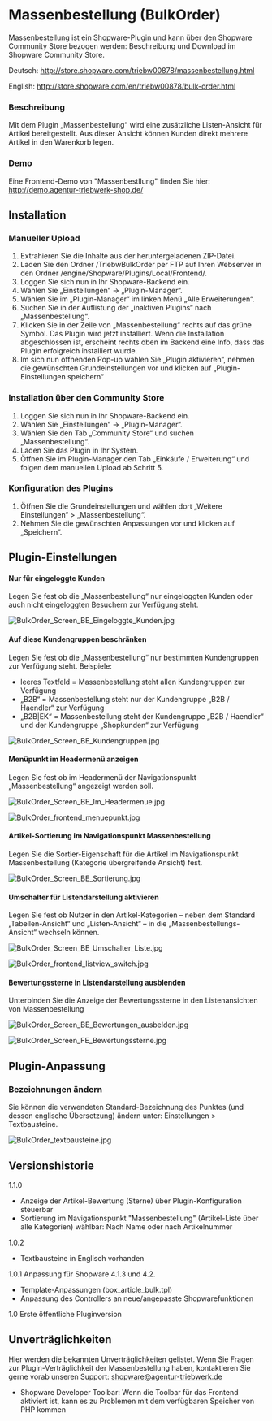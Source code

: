 Massenbestellung (BulkOrder)
==================

Massenbestellung ist ein Shopware-Plugin und kann über den Shopware Community Store bezogen werden: 
Beschreibung und Download im Shopware Community Store.

Deutsch: http://store.shopware.com/triebw00878/massenbestellung.html

English: http://store.shopware.com/en/triebw00878/bulk-order.html

### Beschreibung
Mit dem Plugin „Massenbestellung“ wird eine zusätzliche Listen-Ansicht für Artikel bereitgestellt. Aus dieser Ansicht können Kunden direkt mehrere Artikel in den Warenkorb legen. 

### Demo
Eine Frontend-Demo von "Massenbestllung" finden Sie hier: http://demo.agentur-triebwerk-shop.de/


## Installation
### Manueller Upload
1. Extrahieren Sie die Inhalte aus der heruntergeladenen ZIP-Datei.
2. Laden Sie den Ordner /TriebwBulkOrder per FTP auf Ihren Webserver in den Ordner /engine/Shopware/Plugins/Local/Frontend/.
3. Loggen Sie sich nun in Ihr Shopware-Backend ein.
4. Wählen Sie „Einstellungen“ -> „Plugin-Manager“.
5. Wählen Sie im „Plugin-Manager“ im linken Menü „Alle Erweiterungen“.
6. Suchen Sie in der Auflistung der „inaktiven Plugins“ nach „Massenbestellung“.
7. Klicken Sie in der Zeile von „Massenbestellung“ rechts auf das grüne Symbol. Das Plugin wird jetzt installiert. Wenn die Installation abgeschlossen ist, erscheint rechts oben im Backend eine Info, dass das Plugin erfolgreich installiert wurde.
8. Im sich nun öffnenden Pop-up wählen Sie „Plugin aktivieren“, nehmen die gewünschten Grundeinstellungen vor und klicken auf „Plugin-Einstellungen speichern“


### Installation über den Community Store
1. Loggen Sie sich nun in Ihr Shopware-Backend ein.
2. Wählen Sie „Einstellungen“ -> „Plugin-Manager“.
3. Wählen Sie den Tab „Community Store“ und suchen „Massenbestellung“.
4. Laden Sie das Plugin in Ihr System.
5. Öffnen Sie im Plugin-Manager den Tab „Einkäufe / Erweiterung“ und folgen dem manuellen Upload ab Schritt 5.


### Konfiguration des Plugins
1. Öffnen Sie die Grundeinstellungen und wählen dort „Weitere Einstellungen“ > „Massenbestellung“.
2. Nehmen Sie die gewünschten Anpassungen vor und klicken auf „Speichern“.


## Plugin-Einstellungen
#### Nur für eingeloggte Kunden
Legen Sie fest ob die „Massenbestellung“ nur eingeloggten Kunden oder auch nicht eingeloggten Besuchern zur Verfügung steht.

![BulkOrder_Screen_BE_Eingeloggte_Kunden.jpg](http://doku.agentur-triebwerk-shop.de/bulkorder/BulkOrder_Screen_BE_Eingeloggte_Kunden.jpg)


#### Auf diese Kundengruppen beschränken
Legen Sie fest ob die „Massenbestellung“ nur bestimmten Kundengruppen zur Verfügung steht. Beispiele:
* leeres Textfeld =  Massenbestellung  steht allen Kundengruppen zur Verfügung
* „B2B“ = Massenbestellung   steht nur der Kundengruppe  „B2B / Haendler“ zur Verfügung
* „B2B|EK“ = Massenbestellung   steht der Kundengruppe  „B2B / Haendler“ und der Kundengruppe  „Shopkunden“ zur Verfügung

![BulkOrder_Screen_BE_Kundengruppen.jpg](http://doku.agentur-triebwerk-shop.de/bulkorder/BulkOrder_Screen_BE_Kundengruppen.jpg)

#### Menüpunkt im Headermenü anzeigen
Legen Sie fest ob im Headermenü der Navigationspunkt „Massenbestellung“ angezeigt werden soll. 

![BulkOrder_Screen_BE_Im_Headermenue.jpg](http://doku.agentur-triebwerk-shop.de/bulkorder/BulkOrder_Screen_BE_Im_Headermenue.jpg)

![BulkOrder_frontend_menuepunkt.jpg](http://doku.agentur-triebwerk-shop.de/bulkorder/BulkOrder_frontend_menuepunkt.jpg)

#### Artikel-Sortierung im Navigationspunkt Massenbestellung
Legen Sie die Sortier-Eigenschaft für die Artikel im Navigationspunkt Massenbestellung (Kategorie übergreifende Ansicht) fest.

![BulkOrder_Screen_BE_Sortierung.jpg](http://doku.agentur-triebwerk-shop.de/bulkorder/BulkOrder_Screen_BE_Sortierung.jpg)


#### Umschalter für Listendarstellung aktivieren
Legen Sie fest ob Nutzer in den Artikel-Kategorien – neben dem Standard „Tabellen-Ansicht“ und  „Listen-Ansicht“ – in die „Massenbestellungs-Ansicht“ wechseln können.

![BulkOrder_Screen_BE_Umschalter_Liste.jpg](http://doku.agentur-triebwerk-shop.de/bulkorder/BulkOrder_Screen_BE_Umschalter_Liste.jpg)

![BulkOrder_frontend_listview_switch.jpg](http://doku.agentur-triebwerk-shop.de/bulkorder/BulkOrder_frontend_listview_switch.jpg)

#### Bewertungssterne in Listendarstellung ausblenden
Unterbinden Sie die Anzeige der Bewertungssterne in den Listenansichten von Massenbestellung

![BulkOrder_Screen_BE_Bewertungen_ausbelden.jpg](http://doku.agentur-triebwerk-shop.de/bulkorder/BulkOrder_Screen_BE_Bewertungen_ausbelden.jpg)

![BulkOrder_Screen_FE_Bewertungssterne.jpg](http://doku.agentur-triebwerk-shop.de/bulkorder/BulkOrder_Screen_FE_Bewertungssterne.jpg)

## Plugin-Anpassung  
### Bezeichnungen ändern
Sie können die verwendeten Standard-Bezeichnung des Punktes (und dessen englische Übersetzung) ändern unter: 
Einstellungen > Textbausteine. 

![BulkOrder_textbausteine.jpg](http://doku.agentur-triebwerk-shop.de/bulkorder/BulkOrder_textbausteine.jpg)

## Versionshistorie

1.1.0
- Anzeige der Artikel-Bewertung (Sterne) über Plugin-Konfiguration steuerbar
- Sortierung im Navigationspunkt "Massenbestellung" (Artikel-Liste über alle Kategorien) wählbar: Nach Name oder nach Artikelnummer

1.0.2
- Textbausteine in Englisch vorhanden

1.0.1 Anpassung für Shopware 4.1.3 und 4.2.
* Template-Anpassungen (box_article_bulk.tpl)
* Anpassung des Controllers an neue/angepasste Shopwarefunktionen

1.0 Erste öffentliche Pluginversion

## Unverträglichkeiten
Hier werden die bekannten Unverträglichkeiten gelistet.
Wenn Sie Fragen zur Plugin-Verträglichkeit der Massenbestellung haben, kontaktieren Sie gerne vorab unseren Support: shopware@agentur-triebwerk.de

* Shopware Developer Toolbar: 
Wenn die Toolbar für das Frontend aktiviert ist, kann es zu Problemen mit dem verfügbaren Speicher von PHP kommen
 


